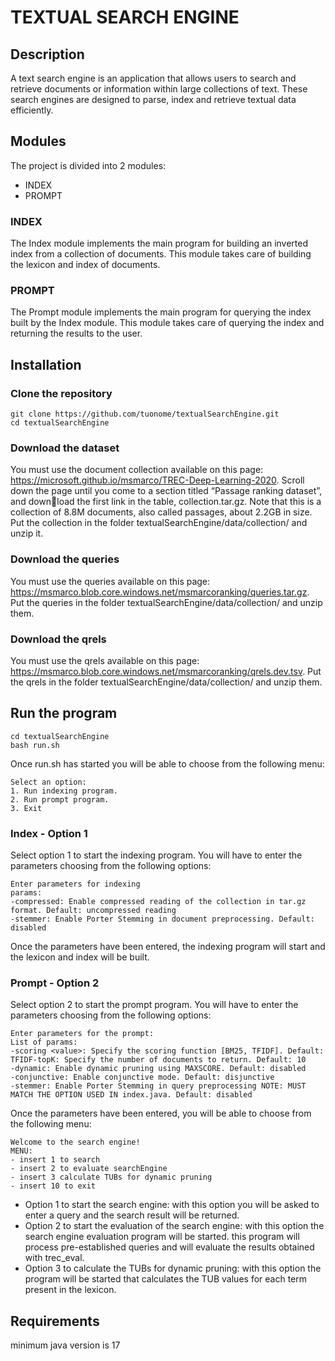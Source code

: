 # TEXTUAL SEARCH ENGINE
 
## Description

A text search engine is an application that allows users to search and retrieve documents or information within large collections of text. These search engines are designed to parse, index and retrieve textual data efficiently.
## Modules

The project is divided into 2 modules:

- INDEX
- PROMPT

### INDEX
The Index module implements the main program for building an inverted index from a collection of documents. This module takes care of building the lexicon and index of documents.
### PROMPT
The Prompt module implements the main program for querying the index built by the Index module. This module takes care of querying the index and returning the results to the user.


## Installation

### Clone the repository
```shell
git clone https://github.com/tuonome/textualSearchEngine.git
cd textualSearchEngine
```
### Download the dataset
You must use the document collection available on this page:
https://microsoft.github.io/msmarco/TREC-Deep-Learning-2020. Scroll down
the page until you come to a section titled “Passage ranking dataset”, and download the first link in the table, collection.tar.gz. Note that this is a collection of
8.8M documents, also called passages, about 2.2GB in size. Put the collection in the folder textualSearchEngine/data/collection/ and unzip it.
### Download the queries
You must use the queries available on this page: https://msmarco.blob.core.windows.net/msmarcoranking/queries.tar.gz. Put the queries in the folder textualSearchEngine/data/collection/ and unzip them.
### Download the qrels
You must use the qrels available on this page: https://msmarco.blob.core.windows.net/msmarcoranking/qrels.dev.tsv. Put the qrels in the folder textualSearchEngine/data/collection/ and unzip them.
## Run the program
```shell
cd textualSearchEngine
bash run.sh
```

Once run.sh has started you will be able to choose from the following menu:
```shell
Select an option:
1. Run indexing program.
2. Run prompt program.
3. Exit
```

### Index - Option 1
Select option 1 to start the indexing program. You will have to enter the parameters choosing from the following options:
```shell
Enter parameters for indexing
params: 
-compressed: Enable compressed reading of the collection in tar.gz format. Default: uncompressed reading
-stemmer: Enable Porter Stemming in document preprocessing. Default: disabled
```
Once the parameters have been entered, the indexing program will start and the lexicon and index will be built.

### Prompt - Option 2
Select option 2 to start the prompt program. You will have to enter the parameters choosing from the following options:
```shell
Enter parameters for the prompt:
List of params:
-scoring <value>: Specify the scoring function [BM25, TFIDF]. Default: TFIDF-topK: Specify the number of documents to return. Default: 10
-dynamic: Enable dynamic pruning using MAXSCORE. Default: disabled
-conjunctive: Enable conjunctive mode. Default: disjunctive
-stemmer: Enable Porter Stemming in query preprocessing NOTE: MUST MATCH THE OPTION USED IN index.java. Default: disabled
```
Once the parameters have been entered, you will be able to choose from the following menu:
```shell
Welcome to the search engine!
MENU:
- insert 1 to search 
- insert 2 to evaluate searchEngine 
- insert 3 calculate TUBs for dynamic pruning 
- insert 10 to exit
```
- Option 1 to start the search engine: with this option you will be asked to enter a query and the search result will be returned.
- Option 2 to start the evaluation of the search engine: with this option the search engine evaluation program will be started. this program will process pre-established queries and will evaluate the results obtained with trec_eval.
- Option 3 to calculate the TUBs for dynamic pruning: with this option the program will be started that calculates the TUB values for each term present in the lexicon.

## Requirements
minimum java version is 17 